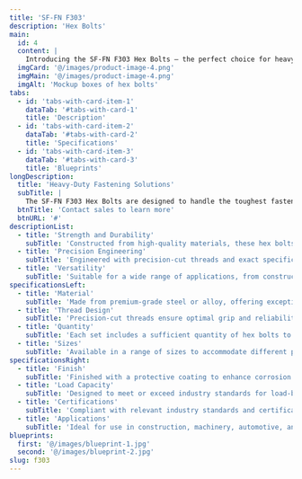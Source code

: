 ```yaml
---
title: 'SF-FN F303'
description: 'Hex Bolts'
main:
  id: 4
  content: |
    Introducing the SF-FN F303 Hex Bolts – the perfect choice for heavy-duty fastening applications. Crafted with precision and durability in mind, these hex bolts provide the strength and reliability you need for your toughest projects.
  imgCard: '@/images/product-image-4.png'
  imgMain: '@/images/product-image-4.png'
  imgAlt: 'Mockup boxes of hex bolts'
tabs:
  - id: 'tabs-with-card-item-1'
    dataTab: '#tabs-with-card-1'
    title: 'Description'
  - id: 'tabs-with-card-item-2'
    dataTab: '#tabs-with-card-2'
    title: 'Specifications'
  - id: 'tabs-with-card-item-3'
    dataTab: '#tabs-with-card-3'
    title: 'Blueprints'
longDescription:
  title: 'Heavy-Duty Fastening Solutions'
  subTitle: |
    The SF-FN F303 Hex Bolts are designed to handle the toughest fastening challenges with ease. Whether you're working on construction projects or heavy machinery, these hex bolts deliver the strength and reliability you need.
  btnTitle: 'Contact sales to learn more'
  btnURL: '#'
descriptionList:
  - title: 'Strength and Durability'
    subTitle: 'Constructed from high-quality materials, these hex bolts are built to withstand heavy loads and tough conditions.'
  - title: 'Precision Engineering'
    subTitle: 'Engineered with precision-cut threads and exact specifications, ensuring a tight and secure fit every time.'
  - title: 'Versatility'
    subTitle: 'Suitable for a wide range of applications, from construction to machinery, providing versatile fastening solutions.'
specificationsLeft:
  - title: 'Material'
    subTitle: 'Made from premium-grade steel or alloy, offering exceptional strength and corrosion resistance.'
  - title: 'Thread Design'
    subTitle: 'Precision-cut threads ensure optimal grip and reliability, even in high-stress environments.'
  - title: 'Quantity'
    subTitle: 'Each set includes a sufficient quantity of hex bolts to tackle various projects and applications.'
  - title: 'Sizes'
    subTitle: 'Available in a range of sizes to accommodate different project requirements, ensuring versatility and compatibility.'
specificationsRight:
  - title: 'Finish'
    subTitle: 'Finished with a protective coating to enhance corrosion resistance and extend service life.'
  - title: 'Load Capacity'
    subTitle: 'Designed to meet or exceed industry standards for load-bearing capacity, ensuring reliable performance under heavy loads.'
  - title: 'Certifications'
    subTitle: 'Compliant with relevant industry standards and certifications, guaranteeing quality and reliability.'
  - title: 'Applications'
    subTitle: 'Ideal for use in construction, machinery, automotive, and other heavy-duty applications that demand strong and reliable fastening.'
blueprints:
  first: '@/images/blueprint-1.jpg'
  second: '@/images/blueprint-2.jpg'
slug: f303
---
```

